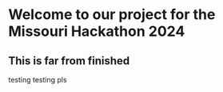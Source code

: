 # Welcome to our project for the Missouri Hackathon 2024

## This is far from finished

testing testing pls